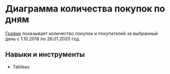 # Диаграмма количества покупок по дням

[График](https://public.tableau.com/app/profile/karina.lebedeva8171/viz/e-com_16828795223830/Dashboard1?publish=yes "Дашборд") показывает количество покупок и покупателей за выбранный день с 1.10.2018 по 26.01.2020 год. 

## Навыки и инструменты
* Tableau
